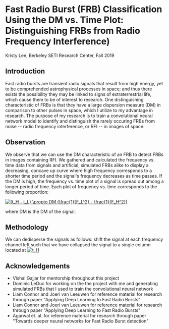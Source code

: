 # Fast Radio Burst (FRB) Classification Using the DM vs. Time Plot: Distinguishing FRBs from Radio Frequency Interference)
Kristy Lee, Berkeley SETI Research Center, Fall 2019

## Introduction
Fast radio bursts are transient radio signals that result from high energy, yet to be comprehended astrophysical processes in space; and thus there exists the possibility they may be linked to signs of extraterrestrial life, which cause them to be of interest to research. One distinguishing characteristic of FRBs is that they have a large dispersion measure (DM) in comparison to other pulses in space, which I utilize to my advantage in research. The purpose of my research is to train a convolutional neural network model to identify and distinguish the rarely occuring FRBs from noise -- radio frequency interference, or RFI -- in images of space. 

## Observation
We observe that we can use the DM characteristic of an FRB to detect FRBs in images containing RFI. We gathered and calculated the frequency vs. time data from signals and artificial, simulated FRBs alike to display a decreasing, concave up curve where high frequency corresponds to a shorter time period and the signal's frequency decreases as time passes. If the DM is high, the frequency vs. time plot of a signal is spread out among a longer period of time. Each plot of frequency vs. time corresponds to the following proportion: 

<a href="https://www.codecogs.com/eqnedit.php?latex=(t_H&space;-&space;t_L)&space;\propto&space;DM&space;(\frac{1}{F_L^2}&space;-&space;\frac{1}{F_H^2})" target="_blank"><img src="https://latex.codecogs.com/gif.latex?(t_H&space;-&space;t_L)&space;\propto&space;DM&space;(\frac{1}{F_L^2}&space;-&space;\frac{1}{F_H^2})" title="(t_H - t_L) \propto DM (\frac{1}{F_L^2} - \frac{1}{F_H^2})" /></a>

where DM is the DM of the signal. 

## Methodology
We can dedisperse the signals as follows: shift the signal at each frequency channel left such that we have collapsed the signal to a single column located at <a href="https://www.codecogs.com/eqnedit.php?latex=t_H" target="_blank"><img src="https://latex.codecogs.com/gif.latex?t_H" title="t_H" /></a>



## Acknowledgements
- Vishal Gajjar for mentorship throughout this project
- Dominic LeDuc for working on the the project with me and generating simulated FRBs that I used to train the convolutional neural network
- Liam Connor and Joeri van Leeuwen for reference material for research through paper "Applying Deep Learning to Fast Radio Bursts"
- Liam Connor and Joeri van Leeuwen for reference material for research through paper "Applying Deep Learning to Fast Radio Bursts"
- Agarwal et. al. for reference material for research through paper "Towards deeper neural networks for Fast Radio Burst detection"
